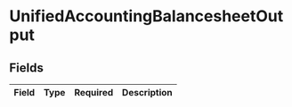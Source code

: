# UnifiedAccountingBalancesheetOutput


## Fields

| Field       | Type        | Required    | Description |
| ----------- | ----------- | ----------- | ----------- |